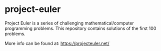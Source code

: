 # project-euler
Project Euler is a series of challenging mathematical/computer programming problems.
This repository contains solutions of the first 100 problems.

More info can be found at:
https://projecteuler.net/
